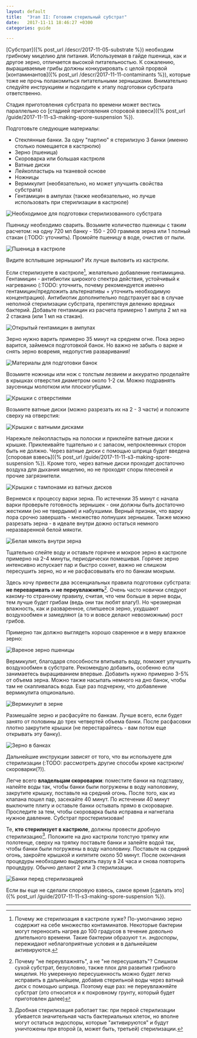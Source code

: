 ```yaml
---
layout: default
title:  "Этап II: Готовим стерильный субстрат"
date:   2017-11-11 18:46:27 +0300
categories: guide

---
```


[Субстрат]({% post_url /descr/2017-11-05-substrate %}) необходим грибному мицелию для питания. Используемая в гайде пшеница, как и другое зерно, отличается высокой питательностью. К сожалению, выращиваемые грибы должны конкурировать с целой прорвой [контаминантов]({% post_url /descr/2017-11-11-contaminants %}), которые тоже не прочь полакомиться питательными зернышками. Внимательно следуйте инструкциям и подходите к этапу подготовки субстрата ответственно.

Стадия приготовления субстрата по времени может вестись параллельно со [стадией приготовления споровой взвеси]({% post_url /guide/2017-11-11-s3-making-spore-suspension %}).

Подготовьте следующие материалы:

* Стеклянные банки. За одну "партию" я стерилизую 3 банки (именно столько помещается в кастрюлю)
* Зерно (пшеница)
* Скороварка или большая кастрюля
* Ватные диски
* Лейкопластырь на тканевой основе
* Ножницы
* Вермикулит (необязательно, но может улучшить свойства субстрата)
* Гентамицин в ампулах (также необязательно, но лучше использовать при стерилизации в кастрюле)

![Необходимое для подготовки стерилизованного субстрата](/assets/img/s2/1.JPG)

Пшеницу необходимо сварить. Возьмите количество пшеницы с таким расчетом: на одну 720 мл банку - 150 - 200 граммов зерна или 1 полный стакан (:TODO: уточнить). Промойте пшеницу в воде, очистив от пыли.

![Пшеница в кастрюле](/assets/img/s2/2.JPG)

Видите всплывшие зернышки? Их лучше выловить из кастрюли.

Если стерилизуете в кастрюле[^1], желательно добавление гентамицина. Гентамицин - антибиотик широкого спектра действия, устойчивый к нагреванию (:TODO: уточнить, почему рекомендуется именно гентамицин/предложить альтернативы + уточнить необходимую концентрацию). Антибиотик дополнительно подстрахует вас в случае неполной стерилизации субстрата, препятствуя делению вредных бактерий. Добавьте гентамицин из расчета примерно 1 ампула 2 мл на 2 стакана (или 1 мл на стакан).

![Открытый гентамицин в ампулах](/assets/img/s2/3.JPG)

Зерно нужно варить примерно 35 минут на среднем огне. Пока зерно варится, займемся подготовкой банок. Но важно не забыть о варке и снять зерно вовремя, недопустив разваривания!

![Материалы для подготовки банок](/assets/img/s2/4.JPG)

Возьмите ножницы или нож с толстым лезвием и аккуратно проделайте в крышках отверстия диаметром около 1-2 см. Можно подравнять заусеницы молотком или плоскогубцами.

![Крышки с отверстиями](/assets/img/s2/5.JPG)

Возьмите ватные диски (можно разрезать их на 2 - 3 части) и положите сверху на отверстия:

![Крышки с ватными дисками](/assets/img/s2/6.JPG)

Нарежьте лейкопластырь на полоски и приклейте ватные диски к крышке. Приклеивайте тщательно и с запасом, непроклеенных сторон быть не должно. Через ватные диски с помощью шприца будет введена [споровая взвесь]({% post_url /guide/2017-11-11-s3-making-spore-suspension %}). Кроме того, через ватные диски проходит достаточно воздуха для дыхания мицелию, но не проходят споры плесеней и прочие загрязнители.

![Крышки с тампонами из ватных дисков](/assets/img/s2/7.JPG)

Вернемся к процессу варки зерна. По истечении 35 минут с начала варки проверьте готовность зернышек - они должны быть достаточно жесткими (но не твердыми) и набухшими. Верный признак, что варку пора срочно завершать - множество лопнуших зернышек. Также можно разрезать зерна - в идеале внутри дожно остаться немного неразваренной белой мякоти.

![Белая мякоть внутри зерна](/assets/img/s2/8.JPG)

Тщательно слейте воду и оставьте горячее и мокрое зерно в кастрюле примерно на 2-4 минуты, периодически помешивая. Горячее зерно интенсивно испускает пар и быстро сохнет, важно не слишком пересушить зерно, но и не расфасовывать его по банкам мокрым.

Здесь хочу привести два эссенциальных правила подготовки субстрата: **не переваривать** и **не переувлажнять**[^2]. Очень часто новички следуют какому-то странному правилу, считая, что чем больше в зерне воды, тем лучше будет грибам (ведь они так любят влагу!). Но чрезмерная влажность, как и разваренное, слипшееся зерно, ухудшают воздухообмен и замедляют (а то и вовсе делают невозможным) рост грибов.

Примерно так должно выглядеть хорошо сваренное и в меру влажное зерно:

![Вареное зерно пшеницы](/assets/img/s2/9.JPG)

Вермикулит, благодаря способности впитывать воду, поможет улучшить воздухообмен в субстрате. Рекомендую добавить, особенно если занимаетесь выращиванием впервые. Добавить нужно примерно 3-5% от объема зерна. Можно также насыпать немного на дно банок, чтобы там не скапливалась вода. Еще раз подчеркну, что добавление вермикулита опционально.

![Вермикулит в зерне](/assets/img/s2/10.JPG)

Размешайте зерно и расфасуйте по банкам. Лучше всего, если будет занято от половины до трех четвертей объема банки.
После расфасовки плотно закрутите крышки (не перестарайтесь - вам потом еще открывать эту банку).

![Зерно в банках](/assets/img/s2/11.JPG)

Дальнейшие инструкции зависят от того, что вы используете для стерилизации (:TODO: рассмотреть другие способы кроме кастрюли/скороварки(?)).

Легче всего **владельцам скороварки**: поместите банки на подставку, налейте воды так, чтобы банки были погружены в воду наполовину, закрутите крышку, поставьте на средний огонь. После того, как из клапана пошел пар, засекайте 40 минут. По истечении 40 минут выключите плиту и оставьте банки остывать прямо в скороварке. Проследите за тем, чтобы скороварка была исправна и нагнетала нужное давление. Субстрат простерилизован!

Те, **кто стерилизует в кастрюле**, должны провести дробную стерилизацию[^3]. Положите на дно кастрюли толстую тряпку или полотенце, сверху на тряпку поставьте банки и залейте водой так, чтобы банки были погружены в воду наполовину. Поставьте на средний огонь, закройте крышкой и кипятите около 50 минут. После окончания процедуры необходимо выдержать паузу в 24 часа и снова повторить процедуру. Обычно делают 2 или 3 стерилизации.

![Банки перед стерилизацией](/assets/img/s2/12.JPG)

Если вы еще не сделали споровую взвесь, самое время [сделать это]({% post_url /guide/2017-11-11-s3-making-spore-suspension %}).


---

[^1]: Почему же стерилизация в кастрюле хуже? По-умолчанию зерно содержит на себе множество контаминатов. Некоторые бактерии могут переносить нагрев до 100 градусов в течение довольно длительного времени. Такие бактерии образуют т.н. *эндоспоры*, пережидают неблагоприятные условия и в дальнейшем активируются.
[^2]: Почему "не переувлажнять", а не "не пересушивать"? Слишком сухой субстрат, безусловно, также плох для развития грибного мицелия. Но умеренную пересушенность можно будет легко исправить в дальнейшем, добавив стерильной воды через ватный диск с помощью шприца. Поэтому еще раз: не переувлажняйте субстрат (это относится и к покровному грунту, который будет приготовлен далее)
[^3]: Дробная стерилизация работает так: при первой стерилизации убивается значительная часть бактериальных клеток, но вполне могут остаться эндоспоры, которые "активируются" и будут уничтожены при второй (а, может быть, третьей) стерилизации.
